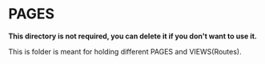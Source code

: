 # PAGES

**This directory is not required, you can delete it if you don't want to use it.**

This is folder is meant for holding different PAGES and VIEWS(Routes).